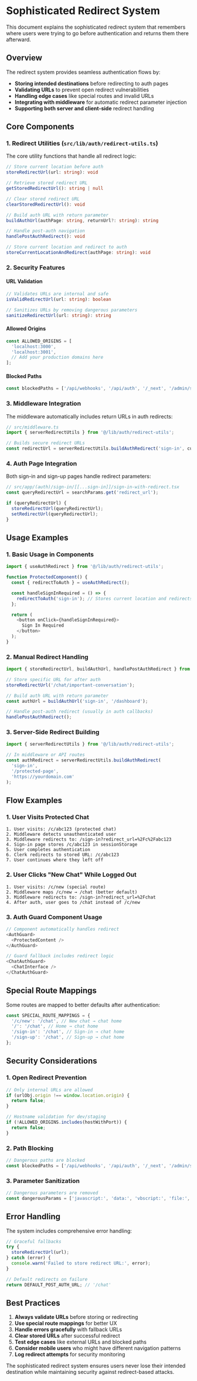 # Sophisticated Redirect System

This document explains the sophisticated redirect system that remembers where users were trying to
go before authentication and returns them there afterward.

## Overview

The redirect system provides seamless authentication flows by:

- **Storing intended destinations** before redirecting to auth pages
- **Validating URLs** to prevent open redirect vulnerabilities
- **Handling edge cases** like special routes and invalid URLs
- **Integrating with middleware** for automatic redirect parameter injection
- **Supporting both server and client-side** redirect handling

## Core Components

### 1. Redirect Utilities (`src/lib/auth/redirect-utils.ts`)

The core utility functions that handle all redirect logic:

```typescript
// Store current location before auth
storeRedirectUrl(url: string): void

// Retrieve stored redirect URL
getStoredRedirectUrl(): string | null

// Clear stored redirect URL
clearStoredRedirectUrl(): void

// Build auth URL with return parameter
buildAuthUrl(authPage: string, returnUrl?: string): string

// Handle post-auth navigation
handlePostAuthRedirect(): void

// Store current location and redirect to auth
storeCurrentLocationAndRedirect(authPage: string): void
```

### 2. Security Features

#### URL Validation

```typescript
// Validates URLs are internal and safe
isValidRedirectUrl(url: string): boolean

// Sanitizes URLs by removing dangerous parameters
sanitizeRedirectUrl(url: string): string
```

#### Allowed Origins

```typescript
const ALLOWED_ORIGINS = [
  'localhost:3000',
  'localhost:3001',
  // Add your production domains here
];
```

#### Blocked Paths

```typescript
const blockedPaths = ['/api/webhooks', '/api/auth', '/_next', '/admin/system'];
```

### 3. Middleware Integration

The middleware automatically includes return URLs in auth redirects:

```typescript
// src/middleware.ts
import { serverRedirectUtils } from '@/lib/auth/redirect-utils';

// Builds secure redirect URLs
const redirectUrl = serverRedirectUtils.buildAuthRedirect('sign-in', currentPath, origin);
```

### 4. Auth Page Integration

Both sign-in and sign-up pages handle redirect parameters:

```typescript
// src/app/(auth)/sign-in/[[...sign-in]]/sign-in-with-redirect.tsx
const queryRedirectUrl = searchParams.get('redirect_url');

if (queryRedirectUrl) {
  storeRedirectUrl(queryRedirectUrl);
  setRedirectUrl(queryRedirectUrl);
}
```

## Usage Examples

### 1. Basic Usage in Components

```typescript
import { useAuthRedirect } from '@/lib/auth/redirect-utils';

function ProtectedComponent() {
  const { redirectToAuth } = useAuthRedirect();

  const handleSignInRequired = () => {
    redirectToAuth('sign-in'); // Stores current location and redirects
  };

  return (
    <button onClick={handleSignInRequired}>
      Sign In Required
    </button>
  );
}
```

### 2. Manual Redirect Handling

```typescript
import { storeRedirectUrl, buildAuthUrl, handlePostAuthRedirect } from '@/lib/auth/redirect-utils';

// Store specific URL for after auth
storeRedirectUrl('/chat/important-conversation');

// Build auth URL with return parameter
const authUrl = buildAuthUrl('sign-in', '/dashboard');

// Handle post-auth redirect (usually in auth callbacks)
handlePostAuthRedirect();
```

### 3. Server-Side Redirect Building

```typescript
import { serverRedirectUtils } from '@/lib/auth/redirect-utils';

// In middleware or API routes
const authRedirect = serverRedirectUtils.buildAuthRedirect(
  'sign-in',
  '/protected-page',
  'https://yourdomain.com'
);
```

## Flow Examples

### 1. User Visits Protected Chat

```
1. User visits: /c/abc123 (protected chat)
2. Middleware detects unauthenticated user
3. Middleware redirects to: /sign-in?redirect_url=%2Fc%2Fabc123
4. Sign-in page stores /c/abc123 in sessionStorage
5. User completes authentication
6. Clerk redirects to stored URL: /c/abc123
7. User continues where they left off
```

### 2. User Clicks "New Chat" While Logged Out

```
1. User visits: /c/new (special route)
2. Middleware maps /c/new → /chat (better default)
3. Middleware redirects to: /sign-in?redirect_url=%2Fchat
4. After auth, user goes to /chat instead of /c/new
```

### 3. Auth Guard Component Usage

```typescript
// Component automatically handles redirect
<AuthGuard>
  <ProtectedContent />
</AuthGuard>

// Guard fallback includes redirect logic
<ChatAuthGuard>
  <ChatInterface />
</ChatAuthGuard>
```

## Special Route Mappings

Some routes are mapped to better defaults after authentication:

```typescript
const SPECIAL_ROUTE_MAPPINGS = {
  '/c/new': '/chat', // New chat → chat home
  '/': '/chat', // Home → chat home
  '/sign-in': '/chat', // Sign-in → chat home
  '/sign-up': '/chat', // Sign-up → chat home
};
```

## Security Considerations

### 1. Open Redirect Prevention

```typescript
// Only internal URLs are allowed
if (urlObj.origin !== window.location.origin) {
  return false;
}

// Hostname validation for dev/staging
if (!ALLOWED_ORIGINS.includes(hostWithPort)) {
  return false;
}
```

### 2. Path Blocking

```typescript
// Dangerous paths are blocked
const blockedPaths = ['/api/webhooks', '/api/auth', '/_next', '/admin/system'];
```

### 3. Parameter Sanitization

```typescript
// Dangerous parameters are removed
const dangerousParams = ['javascript:', 'data:', 'vbscript:', 'file:', 'ftp:'];
```

## Error Handling

The system includes comprehensive error handling:

```typescript
// Graceful fallbacks
try {
  storeRedirectUrl(url);
} catch (error) {
  console.warn('Failed to store redirect URL:', error);
}

// Default redirects on failure
return DEFAULT_POST_AUTH_URL; // '/chat'
```

## Best Practices

1. **Always validate URLs** before storing or redirecting
2. **Use special route mappings** for better UX
3. **Handle errors gracefully** with fallback URLs
4. **Clear stored URLs** after successful redirect
5. **Test edge cases** like external URLs and blocked paths
6. **Consider mobile users** who might have different navigation patterns
7. **Log redirect attempts** for security monitoring

The sophisticated redirect system ensures users never lose their intended destination while
maintaining security against redirect-based attacks.
